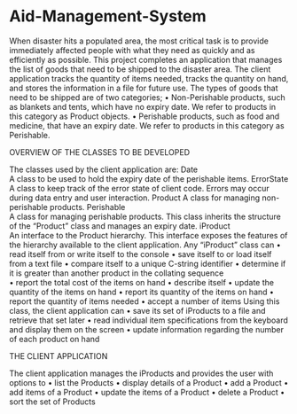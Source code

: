 # Aid-Management-System
When disaster hits a populated area, the most critical task is to provide immediately affected people with what they need as quickly and as efficiently as possible.
This project completes an application that manages the list of goods that need to be shipped to the disaster area. The client application tracks the quantity of items needed, tracks the quantity on hand, and stores the information in a file for future use. 
The types of goods that need to be shipped are of two categories; 
•	Non-Perishable products, such as blankets and tents, which have no expiry date. We refer to products in this category as Product objects.
•	Perishable products, such as food and medicine, that have an expiry date. We refer to products in this category as Perishable. 


OVERVIEW OF THE CLASSES TO BE DEVELOPED

The classes used by the client application are:
Date	
A class to be used to hold the expiry date of the perishable items.
ErrorState	
A class to keep track of the error state of client code. Errors may occur during data entry and user interaction.
Product	
A class for managing non-perishable products.
Perishable	
A class for managing perishable products. This class inherits the structure of the “Product” class and manages an expiry date.
iProduct	
An interface to the Product hierarchy. This interface exposes the features of the hierarchy available to the client application. Any “iProduct” class can
•	read itself from or write itself to the console
•	save itself to or load itself from a text file
•	compare itself to a unique C-string identifier
•	determine if it is greater than another product in the collating sequence  
•	report the total cost of the items on hand
•	describe itself
•	update the quantity of the items on hand
•	report its quantity of the items on hand
•	report the quantity of items needed
•	accept a number of items
Using this class, the client application can 
•	save its set of iProducts to a file and retrieve that set later
•	read individual item specifications from the keyboard and display them on the screen
•	update information regarding the number of each product on hand 

THE CLIENT APPLICATION

The client application manages the iProducts and provides the user with options to 
•	list the Products
•	display details of a Product
•	add a Product
•	add items of a Product
•	update the items of a Product
•	delete a Product
•	sort the set of Products
